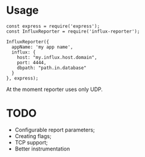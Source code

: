 # Usage

```
const express = require('express');
const InfluxReporter = require('influx-reporter');

InfluxReporter({
  appName: 'my app name',
  influx: {
    host: "my.influx.host.domain",
    port: 4444,
    dbpath: "path.in.database"
  }
}, express); 
```

At the moment reporter uses only UDP.

# TODO

- Configurable report parameters;
- Creating flags;
- TCP support;
- Better instrumentation
